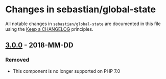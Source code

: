 # Changes in sebastian/global-state

All notable changes in `sebastian/global-state` are documented in this file using the [Keep a CHANGELOG](https://keepachangelog.com/) principles.

## [3.0.0] - 2018-MM-DD

### Removed

* This component is no longer supported on PHP 7.0

[3.0.0]: https://github.com/sebastianbergmann/phpunit/compare/2.0.0...3.0.0


